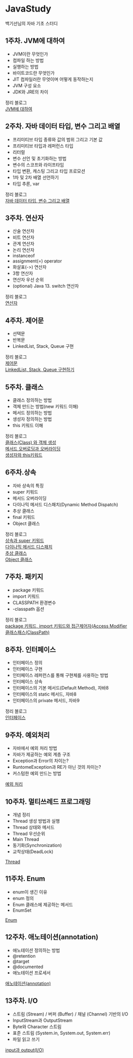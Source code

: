 # JavaStudy
백기선님의 자바 기초 스터디


## 1주차. JVM에 대하여

- JVM이란 무엇인가
- 컴파일 하는 방법
- 실행하는 방법
- 바이트코드란 무엇인가
- JIT 컴파일러란 무엇이며 어떻게 동작하는지
- JVM 구성 요소
- JDK와 JRE의 차이

정리 블로그<br/>
[JVM에 대하여](https://jddng.tistory.com/56)

## 2주차. 자바 데이터 타입, 변수 그리고 배열

- 프리미티브 타입 종류와 값의 범위 그리고 기본 값
- 프리미티브 타입과 레퍼런스 타입
- 리터럴
- 변수 선언 및 초기화하는 방법
- 변수의 스코프와 라이프타임
- 타입 변환, 캐스팅 그리고 타입 프로모션
- 1차 및 2차 배열 선언하기
- 타입 추론, var

정리 블로그<br/>
[자바 데이터 타입, 변수 그리고 배열](https://jddng.tistory.com/63)

## 3주차. 연산자

- 산술 연산자
- 비트 연산자
- 관계 연산자
- 논리 연산자
- instanceof
- assignment(=) operator
- 화살표(->) 연산자
- 3항 연산자
- 연산자 우선 순위
- (optional) Java 13. switch 연산자

정리 블로그<br/>
[연산자](https://jddng.tistory.com/84)

## 4주차. 제어문

 - 선택문
 - 반복문
 - LinkedList, Stack, Queue 구현

정리 블로그<br/>
[제어문](https://jddng.tistory.com/120)<br/>
[LinkedList, Stack, Queue 구현하기](https://jddng.tistory.com/123)<br/>

## 5주차. 클래스

 - 클래스 정의하는 방법
 - 객체 만드는 방법(new 키워드 이해)
 - 메서드 정의하는 방법
 - 생성자 정의하는 방법
 - this 키워드 이해

정리 블로그<br/>
[클래스(Class) 와 객체 생성](https://jddng.tistory.com/137)<br/>
[메서드 오버로딩과 오버라이딩](https://jddng.tistory.com/138)<br/>
[생성자와 this키워드](https://jddng.tistory.com/139)<br/>
             
## 6주차.상속

 - 자바 상속의 특징
 - super 키워드
 - 메서드 오버라이딩
 - 다이나믹 메서드 디스패치(Dynamic Method Dispatch)
 - 추상 클래스
 - final 키워드
 - Object 클래스

정리 블로그<br/>
[상속과 super 키워드](https://jddng.tistory.com/153)<br/>
[다이나믹 메서드 디스패치](https://jddng.tistory.com/154)<br/>
[추상 클래스](https://jddng.tistory.com/155)<br/>
[Object 클래스](https://jddng.tistory.com/156)<br/>

## 7주차. 패키지

 - package 키워드
 - import 키워드
 - CLASSPATH 환경변수
 - -classpath 옵션

정리 블로그<br/>
[package 키워드, import 키워드와 접근제어자(Access Modifier](https://jddng.tistory.com/187)<br/>
[클래스패스(ClassPath)](https://jddng.tistory.com/188)<br/>

## 8주차. 인터페이스

 - 인터페이스 정의
 - 인터페이스 구현
 - 인터페이스 레퍼런스를 통해 구현체를 사용하는 방법
 - 인터페이스 상속
 - 인터페이스의 기본 메서드(Default Method), 자바8
 - 인터페이스의 static 메서드, 자바8
 - 인터페이스의 private 메서드, 자바9

정리 블로그<br/>
[인터페이스](https://jddng.tistory.com/261)<br/>

## 9주차. 예외처리

 - 자바에서 예외 처리 방법
 - 자바가 제공하는 예외 계층 구조
 - Exception과 Error의 차이는?
 - RuntomeException과 RE가 아닌 것의 차이는?
 - 커스텀한 예외 만드는 방법

[예외 처리](https://jddng.tistory.com/277)<br/>

## 10주차. 멀티쓰레드 프로그래밍

 - 개념 정리
 - Thread 생성 방법과 실행
 - Thread 상태와 메서드
 - Thread 우선순위
 - Main Thread
 - 동기화(Synchronization)
 - 교착상태(DeadLock)

[Thread](https://jddng.tistory.com/302)<br>

## 11주차. Enum

 - enum이 생긴 이유
 - enum 정의
 - Enum 클래스에 제공하는 메서드
 - EnumSet

[Enum](https://jddng.tistory.com/305)<br>

## 12주차. 애노테이션(annotation)

 - 애노테이션 정의하는 방법
 - @retention
 - @target
 - @documented
 - 애노테이션 프로세서

[애노테이션(annotation)](https://jddng.tistory.com/307)<br>


## 13주차. I/O

 - 스트림 (Stream) / 버퍼 (Buffer) / 채널 (Channel) 기반의 I/O
 - InputStream과 OutputStream
 - Byte와 Character 스트림
 - 표준 스트림 (System.in, System.out, System.err)
 - 파일 읽고 쓰기

[input과 output(I/O)](https://jddng.tistory.com/346)


